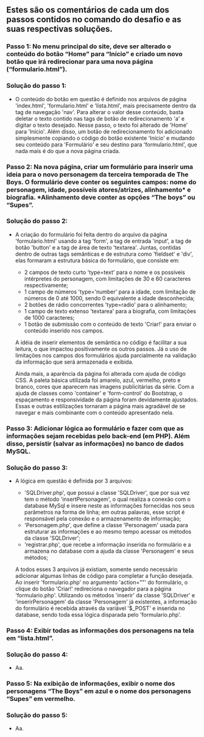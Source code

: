 ## Estes são os comentários de cada um dos passos contidos no comando do desafio e as suas respectivas soluções.

### Passo 1: No menu principal do site, deve ser alterado o conteúdo do botão “Home” para “Início” e criado um novo botão que irá redirecionar para uma nova página (“formulario.html”).

### Solução do passo 1:
* O conteúdo do botão em questão é definido nos arquivos de página 'index.html', 'formulario.html' e 'lista.html', mais precisamente dentro da tag de navegação 'nav'. Para alterar o valor desse conteúdo, basta deletar o texto contido nas tags de botão de redirecionamento 'a' e digitar o texto desejado. Nesse passo, o texto foi alterado de 'Home' para 'Início'. Além disso, um botão de redirecionamento foi adicionado simplesmente copiando o código do botão existente 'Início' e mudando seu conteúdo para 'Formulário' e seu destino para 'formulario.html', que nada mais é do que a nova página criada.

### Passo 2: Na nova página, criar um formulário para inserir uma ideia para o novo personagem da terceira temporada de The Boys. O formulário deve conter os seguintes campos: nome do personagem, idade, possíveis atores/atrizes, alinhamento* e biografia. *Alinhamento deve conter as opções “The boys” ou “Supes”.

### Solução do passo 2:
* A criação do formulário foi feita dentro do arquivo da página 'formulario.html' usando a tag 'form', a tag de entrada 'input', a tag de botão 'button' e a tag de área de texto 'textarea'. Juntas, contidas dentro de outras tags semânticas e de estrutura como 'fieldset' e 'div', elas formaram a estrutura básica do formulário, que consiste em:

  *  2 campos de texto curto 'type=text' para o nome e os possíveis intérpretes do personagem, com limitações de 30 e 60 caracteres respectivamente;
  *  1 campo de números 'type='number' para a idade, com limitação de números de 0 até 1000, sendo 0 equivalente a idade desconhecida;
  *  2 botões de rádio concorrentes 'type=radio' para o alinhamento;
  *  1 campo de texto extenso 'textarea' para a biografia, com limitações de 1000 caracteres;
  *  1 botão de submissão com o conteúdo de texto 'Criar!' para enviar o conteúdo inserido nos campos.
  
  A idéia de inserir elementos de semântica no código é facilitar a sua leitura, o que impactou positivamente os outros passos. Já o uso de limitações nos campos dos formulários ajuda parcialmente na validação da informação que será armazenada e exibida.

  Ainda mais, a aparência da página foi alterada com ajuda de código CSS. A paleta básica utilizada foi amarelo, azul, vermelho, preto e branco, cores que aparecem nas imagens publicitárias da série. Com a ajuda de classes como 'container' e 'form-control' do Bootstrap, o espaçamento e responsividade da página foram devidamente ajustados. Essas e outras estilizações tornaram a página mais agradável de se navegar e mais combinante com o conteúdo apresentado nela.

### Passo 3: Adicionar lógica ao formulário e fazer com que as informações sejam recebidas pelo back-end (em PHP). Além disso, persistir (salvar as informações) no banco de dados MySQL.

### Solução do passo 3:
* A lógica em questão é definida por 3 arquivos:
  * 'SQLDriver.php', que possui a classe 'SQLDriver', que por sua vez tem o método 'insertPersonagem', o qual realiza a conexão com o database MySql e insere neste as informações fornecidas nos seus parâmetros na forma de linha; em outras palavras, esse script é responsável pela conexão e o armazenamento de informação;
  * 'Personagem.php', que define a classe 'Personagem' usada para estruturar as informações e ao mesmo tempo acessar os métodos da classe 'SQLDriver';
  * 'registrar.php', que recebe a informação inserida no formulário e a armazena no database com a ajuda da classe 'Personagem' e seus métodos;

  A todos esses 3 arquivos já existiam, somente sendo necessário adicionar algumas linhas de código para completar a função desejada. Ao inserir 'formulario.php' no argumento 'action=""' do formulário, o clique do botão 'Criar!' redireciona o navegador para a página 'formulario.php'. Utilizando os métodos 'inserir' da classe 'SQLDriver' e 'inserirPersonagem' da classe 'Personagem' já existentes, a informação do formulário é recebida através da variável '$_POST' e inserida no database, sendo toda essa lógica disparada pelo 'formulario.php'.

### Passo 4: Exibir todas as informações dos personagens na tela em “lista.html”.

### Solução do passo 4:
* Aa.

### Passo 5: Na exibição de informações, exibir o nome dos personagens “The Boys” em azul e o nome dos personagens “Supes” em vermelho.

### Solução do passo 5:
* Aa.
